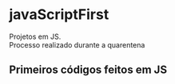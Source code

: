 # javaScriptFirst

Projetos em JS.    
Processo realizado durante a quarentena           

## Primeiros códigos feitos em JS     
<br>        
     
  
    
  
